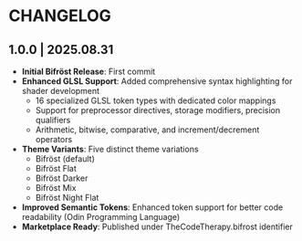 # CHANGELOG

## 1.0.0 | 2025.08.31
- **Initial Bifröst Release**: First commit
- **Enhanced GLSL Support**: Added comprehensive syntax highlighting for shader development
  - 16 specialized GLSL token types with dedicated color mappings
  - Support for preprocessor directives, storage modifiers, precision qualifiers
  - Arithmetic, bitwise, comparative, and increment/decrement operators
- **Theme Variants**: Five distinct theme variations
  - Bifröst (default)
  - Bifröst Flat
  - Bifröst Darker
  - Bifröst Mix
  - Bifröst Night Flat
- **Improved Semantic Tokens**: Enhanced token support for better code readability (Odin Programming Language)
- **Marketplace Ready**: Published under TheCodeTherapy.bifrost identifier
